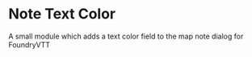 # Note Text Color

A small module which adds a text color field to the map note dialog for FoundryVTT
